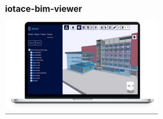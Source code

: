 # iotace-bim-viewer

[![Screenshot](https://github.com/nadrush/nadrush.github.io/raw/master/images/iotace-bim-viewer.png)](https://nadrush.github.io/app/index.html?projectId=OTCConferenceCenter&tab=storeys)

---
